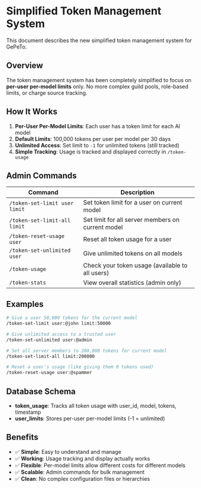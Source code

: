 # Simplified Token Management System

This document describes the new simplified token management system for GePeTo.

## Overview

The token management system has been completely simplified to focus on **per-user per-model limits** only. No more complex guild pools, role-based limits, or charge source tracking.

## How It Works

1. **Per-User Per-Model Limits**: Each user has a token limit for each AI model
2. **Default Limits**: 100,000 tokens per user per model per 30 days
3. **Unlimited Access**: Set limit to `-1` for unlimited tokens (still tracked)
4. **Simple Tracking**: Usage is tracked and displayed correctly in `/token-usage`

## Admin Commands

| Command | Description |
|---------|-------------|
| `/token-set-limit user limit` | Set token limit for a user on current model |
| `/token-set-limit-all limit` | Set limit for all server members on current model |
| `/token-reset-usage user` | Reset all token usage for a user |
| `/token-set-unlimited user` | Give unlimited tokens on all models |
| `/token-usage` | Check your token usage (available to all users) |
| `/token-stats` | View overall statistics (admin only) |

## Examples

```bash
# Give a user 50,000 tokens for the current model
/token-set-limit user:@john limit:50000

# Give unlimited access to a trusted user
/token-set-unlimited user:@admin

# Set all server members to 200,000 tokens for current model
/token-set-limit-all limit:200000

# Reset a user's usage (like giving them 0 tokens used)
/token-reset-usage user:@spammer
```

## Database Schema

- **token_usage**: Tracks all token usage with user_id, model, tokens, timestamp
- **user_limits**: Stores per-user per-model limits (-1 = unlimited)

## Benefits

- ✅ **Simple**: Easy to understand and manage
- ✅ **Working**: Usage tracking and display actually works
- ✅ **Flexible**: Per-model limits allow different costs for different models
- ✅ **Scalable**: Admin commands for bulk management
- ✅ **Clean**: No complex configuration files or hierarchies